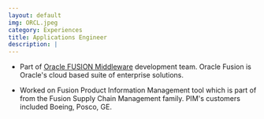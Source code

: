 ```yaml
---
layout: default
img: ORCL.jpeg
category: Experiences
title: Applications Engineer
description: |
---
```


* Part of [Oracle FUSION Middleware](https://www.oracle.com/middleware/index.html) development team. Oracle Fusion is Oracle's cloud based suite of enterprise solutions.

* Worked on Fusion Product Information Management tool which is part of from the Fusion Supply Chain Management family. PIM's customers included Boeing, Posco, GE.
